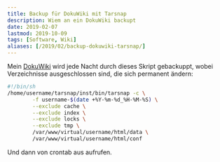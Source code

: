 ```yaml
---
title: Backup für DokuWiki mit Tarsnap
description: Wiem an ein DokuWiki backupt
date: 2019-02-07
lastmod: 2019-10-09
tags: [Software, Wiki]
aliases: [/2019/02/backup-dokuwiki-tarsnap/]
---
```

Mein [DokuWiki](/einstellungen-dokuwiki/) wird jede Nacht durch dieses Skript gebackuppt, wobei Verzeichnisse ausgeschlossen sind, die sich permanent ändern:

```bash
#!/bin/sh
/home/username/tarsnap/inst/bin/tarsnap -c \
        -f username-$(date +%Y-%m-%d_%H-%M-%S) \
        --exclude cache \
        --exclude index \
        --exclude locks \
        --exclude tmp \
        /var/www/virtual/username/html/data \
        /var/www/virtual/username/html/conf
```

Und dann von crontab aus aufrufen.
